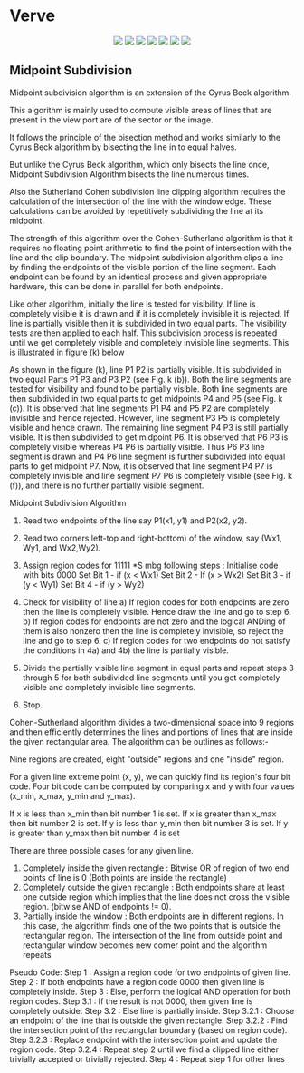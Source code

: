 # Verve

<div align="center">
<img src="https://img.shields.io/github/license/sushantPatrikar/flappybirdAI">	
<img src="https://www.codefactor.io/repository/github/sushantpatrikar/flappybirdai/badge/master"/>
<img src="https://img.shields.io/github/issues-pr/sushantPatrikar/flappyBirdAI">
<img src="https://img.shields.io/github/stars/sushantPatrikar/flappybirdAI">
<img src="https://img.shields.io/github/forks/sushantPatrikar/flappybirdAI">
<img src="https://img.shields.io/github/issues/sushantPatrikar/flappybirdAI">
<img src="https://img.shields.io/badge/PRs-welcome-informational">
</div>

## Midpoint Subdivision

Midpoint subdivision algorithm is an extension of the Cyrus Beck algorithm.

This algorithm is mainly used to compute visible areas of lines that are present in the view port are of the sector or the image.

It follows the principle of the bisection method and works similarly to the Cyrus Beck algorithm by bisecting the line in to equal halves. 

But unlike the Cyrus Beck algorithm, which only bisects the line once, Midpoint Subdivision Algorithm bisects the line numerous times.

Also the Sutherland Cohen subdivision line clipping algorithm requires the calculation of the intersection of the line with the window edge. These calculations can be avoided by repetitively subdividing the line at its midpoint.

The strength of this algorithm over the Cohen-Sutherland algorithm is that it requires no floating point arithmetic to find the point of intersection with the line and the clip boundary. The midpoint subdivision algorithm clips a line by finding the endpoints of the visible portion of the line segment. Each endpoint can be found by an identical process and given appropriate hardware, this can be done in parallel for both endpoints. 

Like other algorithm, initially the line is tested for visibility. If line is completely visible it is drawn and if it is completely invisible it is rejected. If line is partially visible then it is subdivided in two equal parts. The visibility tests are then applied to each half. This subdivision process is repeated until we get completely visible and completely invisible line segments. This is illustrated in figure (k) below
  
As shown in the figure (k), line P1 P2 is partially visible. It is subdivided in two equal Parts P1 P3 and P3 P2 (see Fig. k (b)). Both the line segments are tested for visibility and found to be partially visible. Both line segments are then subdivided in two equal parts to get midpoints P4 and P5 (see Fig. k (c)). It is observed that line segments P1 P4 and P5 P2 are completely invisible and hence rejected. However, line segment P3 P5 is completely visible and hence drawn. The remaining line segment P4 P3 is still partially visible. It is then subdivided to get midpoint P6. It is observed that P6 P3 is completely visible whereas P4 P6 is partially visible. Thus P6 P3 line segment is drawn and P4 P6 line segment is further subdivided into equal parts to get midpoint P7. Now, it is observed that line segment P4 P7 is completely invisible and line segment P7 P6 is completely visible (see Fig. k (f)), and there is no further partially visible segment.

Midpoint Subdivision Algorithm

  1. Read two endpoints of the line say P1(x1, y1) and P2(x2, y2).
  2. Read two corners left-top and right-bottom) of the window, say (Wx1, Wy1, and
     Wx2,Wy2).
  3. Assign region codes for 11111 *S mbg following steps :
     Initialise code with bits 0000
     Set Bit 1 - if (x < Wx1) 
     Set Bit 2 - If (x > Wx2) 
     Set Bit 3 - if (y < Wy1) 
     Set Bit 4 - if (y > Wy2)

  4. Check for visibility of line
     a) If region codes for both endpoints are zero then the line is completely 
       visible. Hence draw the line and go to step 6.
     b) If region codes for endpoints are not zero and the logical ANDing of them 
       is also nonzero then the line is completely invisible, so reject the line
       and go to step 6.
     c) If region codes for two endpoints do not satisfy the conditions in 4a) and 
       4b) the line is partially visible.
  5. Divide the partially visible line segment in equal parts and repeat steps 3 
     through 5 for both subdivided line segments until you get completely visible 
     and completely invisible line segments.
  6. Stop.

























Cohen-Sutherland algorithm divides a two-dimensional space into 9 regions and then efficiently determines the lines and portions of lines that are inside the given rectangular area.
The algorithm can be outlines as follows:-



Nine regions are created, eight "outside" regions and one 
"inside" region.

For a given line extreme point (x, y), we can quickly
find its region's four bit code. Four bit code can 
be computed by comparing x and y with four values 
(x_min, x_max, y_min and y_max).

If x is less than x_min then bit number 1 is set.
If x is greater than x_max then bit number 2 is set.
If y is less than y_min then bit number 3 is set.
If y is greater than y_max then bit number 4 is set

 
 
There are three possible cases for any given line.
1.	Completely inside the given rectangle : Bitwise OR of region of two end points of line is 0 (Both points are inside the rectangle)
2.	Completely outside the given rectangle : Both endpoints share at least one outside region which implies that the line does not cross the visible region. (bitwise AND of endpoints != 0).
3.	Partially inside the window : Both endpoints are in different regions. In this case, the algorithm finds one of the two points that is outside the rectangular region. The intersection of the line from outside point and rectangular window becomes new corner point and the algorithm repeats
 
Pseudo Code:
Step 1 : Assign a region code for two endpoints of given line.
Step 2 : If both endpoints have a region code 0000 
         then given line is completely inside.
Step 3 : Else, perform the logical AND operation for both region codes.
    Step 3.1 : If the result is not 0000, then given line is completely
               outside.
    Step 3.2 : Else line is partially inside.
        Step 3.2.1 : Choose an endpoint of the line 
                     that is outside the given rectangle.
        Step 3.2.2 : Find the intersection point of the 
                     rectangular boundary (based on region code).
        Step 3.2.3 : Replace endpoint with the intersection point 
                     and update the region code.
        Step 3.2.4 : Repeat step 2 until we find a clipped line either 
                     trivially accepted or trivially rejected.
Step 4 : Repeat step 1 for other lines




